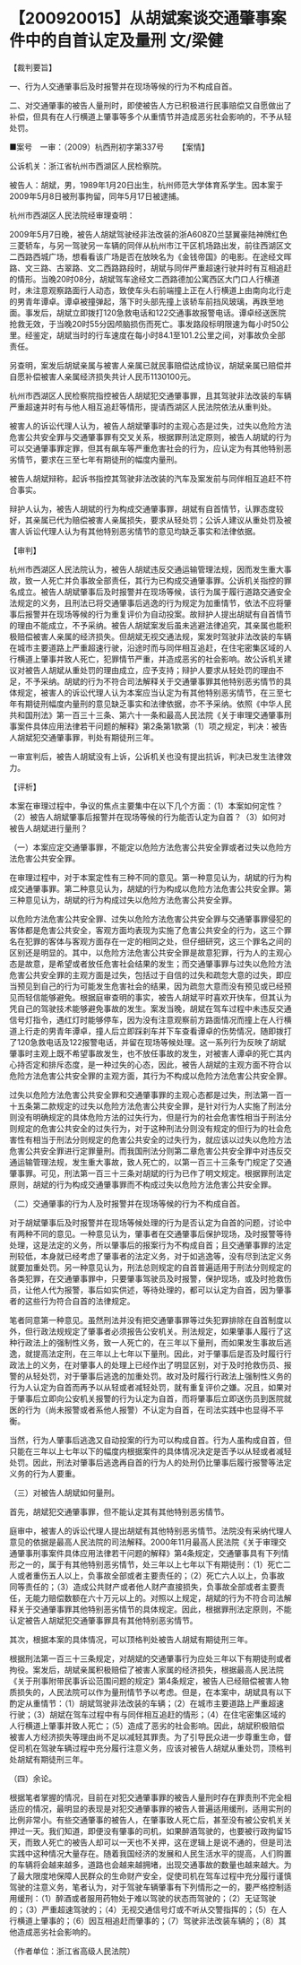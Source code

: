 # 【200920015】从胡斌案谈交通肇事案件中的自首认定及量刑 文/梁健

【裁判要旨】

一、行为人交通肇事后及时报警并在现场等候的行为不构成自首。

二、对交通肇事的被告人量刑时，即使被告人方已积极进行民事赔偿又自愿做出了补偿，但具有在人行横道上肇事等多个从重情节并造成恶劣社会影响的，不予从轻处罚。

■案号　一审：（2009）杭西刑初字第337号 　　【案情】

公诉机关：浙江省杭州市西湖区人民检察院。

被告人：胡斌，男，1989年1月20日出生，杭州师范大学体育系学生。因本案于2009年5月8日被刑事拘留，同年5月17日被逮捕。

杭州市西湖区人民法院经审理查明：

2009年5月7日晚，被告人胡斌驾驶经非法改装的浙A608Z0兰瑟翼豪陆神牌红色三菱轿车，与另一驾驶另一车辆的同伴从杭州市江干区机场路出发，前往西湖区文二西路西城广场，想看看该广场是否在放映名为《金钱帝国》的电影。在途经文晖路、文三路、古翠路、文二西路路段时，胡斌与同伴严重超速行驶并时有互相追赶的情形。当晚20时08分，胡斌驾车途经文二西路德加公寓西区大门口人行横道时，未注意观察路面行人动态，致使车头右前端撞上正在人行横道上由南向北行走的男青年谭卓。谭卓被撞弹起，落下时头部先撞上该轿车前挡风玻璃，再跌至地面。事发后，胡斌立即拨打120急救电话和122交通事故报警电话。谭卓经送医院抢救无效，于当晚20时55分因颅脑损伤而死亡。事发路段标明限速为每小时50公里。经鉴定，胡斌当时的行车速度在每小时84.1至101.2公里之间，对事故负全部责任。

另查明，案发后胡斌亲属与被害人亲属已就民事赔偿达成协议，胡斌亲属已赔偿并自愿补偿被害人亲属经济损失共计人民币1130100元。

杭州市西湖区人民检察院指控被告人胡斌犯交通肇事罪，且其驾驶非法改装的车辆严重超速并时有与他人相互追赶等情形，提请西湖区人民法院依法从重判处。

被害人的诉讼代理人认为，被告人胡斌肇事时的主观心态是过失，过失以危险方法危害公共安全罪与交通肇事罪有交叉关系，根据罪刑法定原则，被告人胡斌的行为可以交通肇事罪定罪，但其有飙车等严重危害社会的行为，应认定为有其他特别恶劣情节，要求在三至七年有期徒刑的幅度内量刑。

被告人胡斌辩称，起诉书指控其驾驶非法改装的汽车及案发前与同伴相互追赶不符合事实。

辩护人认为，被告人胡斌的行为构成交通肇事罪，胡斌有自首情节，认罪态度较好，其亲属已代为赔偿被害人亲属损失，要求从轻处罚；公诉人建议从重处罚及被害人诉讼代理人认为有其他特别恶劣情节的意见均缺乏事实和法律依据。

【审判】

杭州市西湖区人民法院认为，被告人胡斌违反交通运输管理法规，因而发生重大事故，致一人死亡并负事故全部责任，其行为已构成交通肇事罪。公诉机关指控的罪名成立。被告人胡斌肇事后及时报警并在现场等候，该行为属于履行道路交通安全法规定的义务，且刑法已将交通肇事后逃逸的行为规定为加重情节，依法不应将肇事后报警并在现场等候的行为重复评价为自动投案。故辩护人提出胡斌有自首情节的理由不能成立，不予采纳。被告人胡斌案发后虽未逃避法律追究，其亲属也能积极赔偿被害人亲属的经济损失。但胡斌无视交通法规，案发时驾驶非法改装的车辆在城市主要道路上严重超速行驶，沿途时而与同伴相互追赶，在住宅密集区域的人行横道上肇事并致人死亡，犯罪情节严重，并造成恶劣的社会影响。故公诉机关建议对被告人胡斌从重处罚的理由成立，应予支持；辩护人要求从轻处罚的理由不足，不予采纳。胡斌的行为不符合司法解释关于交通肇事罪其他特别恶劣情节的具体规定，被害人的诉讼代理人认为本案应当认定为有其他特别恶劣情节，在三至七年有期徒刑幅度内量刑的意见缺乏事实和法律依据，亦不予采纳。依照《中华人民共和国刑法》第一百三十三条、第六十一条和最高人民法院《关于审理交通肇事刑事案件具体应用法律若干问题的解释》第2条第1款第（1）项之规定，判决：被告人胡斌犯交通肇事罪，判处有期徒刑三年。

一审宣判后，被告人胡斌没有上诉，公诉机关也没有提出抗诉，判决已发生法律效力。

【评析】

本案在审理过程中，争议的焦点主要集中在以下几个方面：（1）本案如何定性？（2）被告人胡斌肇事后报警并在现场等候的行为能否认定为自首？（3）如何对被告人胡斌进行量刑？

（一）本案应定交通肇事罪，不能定以危险方法危害公共安全罪或者过失以危险方法危害公共安全罪。

在审理过程中，对于本案定性有三种不同的意见。第一种意见认为，胡斌的行为构成交通肇事罪。第二种意见认为，胡斌的行为构成以危险方法危害公共安全罪。第三种意见认为，胡斌的行为构成过失以危险方法危害公共安全罪。

以危险方法危害公共安全罪、过失以危险方法危害公共安全罪与交通肇事罪侵犯的客体都是危害公共安全，客观方面均表现为实施了危害公共安全的行为，这三个罪名在犯罪的客体与客观方面存在一定的相同之处，但仔细研究，这三个罪名之间的区别还是明显的。其中，以危险方法危害公共安全罪是故意犯罪，行为人的主观心态是故意，是希望或者放任危害社会结果的发生；而交通肇事罪与过失以危险方法危害公共安全罪的主观方面是过失，包括过于自信的过失和疏忽大意的过失，即应当预见到自己的行为可能发生危害社会的结果，因为疏忽大意而没有预见或已经预见而轻信能够避免。根据庭审查明的事实，被告人胡斌平时喜欢开快车，但其认为凭自己的驾驶技术能够避免事故的发生。案发当晚，胡斌在驾车过程中未违反交通信号灯指令，遇红灯时能够停车，因为没有注意观察前方路面情况而撞上在人行横道上行走的男青年谭卓，撞人后立即踩刹车并下车查看谭卓的伤势情况，随即拨打了120急救电话及122报警电话，并留在现场等候处理。这一系列行为反映了胡斌肇事时主观上既不希望事故发生，也不放任事故的发生，对被害人谭卓的死亡其内心持否定和排斥态度，是一种过失的心态，因此，被告人胡斌的主观方面不符合以危险方法危害公共安全罪的主观方面，其行为不构成以危险方法危害公共安全罪。

过失以危险方法危害公共安全罪和交通肇事罪的主观心态都是过失，刑法第一百一十五条第二款规定的过失以危险方法危害公共安全罪，是针对行为人实施了刑法分则没有明确规定的具体危险方法的过失行为，但是行为的社会危害性相当于刑法分则规定的危害公共安全的过失行为，对于这种刑法分则没有规定的但行为的社会危害性有相当于刑法分则规定的危害公共安全的过失行为，就应该以过失以危险方法危害公共安全罪进行定罪量刑。而我国刑法分则第二章危害公共安全罪中对违反交通运输管理法规，发生重大事故，致人死亡的，以第一百三十三条专门规定了交通肇事罪。可见，刑法第一百三十三条对胡斌的行为已作了明文规定。根据罪刑法定原则，胡斌的行为构成交通肇事罪而不构成过失以危险方法危害公共安全罪。

（二）交通肇事的行为人及时报警并在现场等候的行为不构成自首。

对于胡斌肇事后及时报警并在现场等候处理的行为是否认定为自首的问题，讨论中有两种不同的意见。一种意见认为，肇事者在交通肇事后保护现场，及时报警等待处理，这是法定的义务，所以肇事后的报案行为不构成自首；且交通肇事罪的法定刑较低，本身就已经考虑了肇事者的法定义务，对于如逃逸等，没有尽到法定义务就要加重处罚。另一种意见认为，刑法总则规定的自首普遍适用于刑法分则规定的各类犯罪，在交通肇事罪中，只要肇事驾驶员及时报警，保护现场，或及时抢救伤员，让他人代为报警，事后如实供述，等待处理的，都可以认定为自首，因为肇事者的这些行为符合自首的法律规定。

笔者同意第一种意见。虽然刑法并没有把交通肇事罪等过失犯罪排除在自首制度以外，但行政法规规定了肇事者必须报告公安机关。刑法规定，如果肇事人履行了这种行政法上的强制性义务，致一人死亡的，在三年以下量刑，而如果发生事故后逃逸，就提高法定刑，在三年以上七年以下量刑。因此，对于肇事后是否及时履行行政法上的义务，在对肇事人的处理上已经作出了明显区别，对于及时抢救伤员、报警的从轻处罚，对于肇事后逃逸的加重处罚。故对及时履行行政法上强制性义务的行为人认定为自首而再予以从轻或者减轻处罚，就有重复评价之嫌。况且，如果对于肇事后立即向公安机关报警的行为认定为自首，而将肇事后立即送伤员到医院就医的行为（尚未报警或者系他人报警）不认定为自首，在司法实践中也显得不平衡。

当然，行为人肇事后逃逸又自动投案的行为可以构成自首。行为人虽构成自首，但只能在三年以上七年以下的幅度内根据案件的具体情况决定是否予以从轻或者减轻处罚。因此，刑法对肇事后逃逸再自首的行为人的处刑仍比肇事后履行报警等法定义务的行为人要重。

（三）对被告人胡斌如何量刑。

首先，胡斌犯交通肇事罪，但不能认定其有其他特别恶劣情节。

庭审中，被害人的诉讼代理人提出胡斌有其他特别恶劣情节。法院没有采纳代理人意见的依据是最高人民法院的司法解释。2000年11月最高人民法院《关于审理交通肇事刑事案件具体应用法律若干问题的解释》第4条规定，交通肇事具有下列情形之一的，属于有其他特别恶劣情节，处三年以上七年以下有期徒刑：（1）死亡二人或者重伤五人以上，负事故全部或者主要责任的；（2）死亡六人以上，负事故同等责任的；（3）造成公共财产或者他人财产直接损失，负事故全部或者主要责任，无能力赔偿数额在六十万元以上的。对照以上规定，胡斌的行为不符合司法解释关于交通肇事罪其他特别恶劣情节的具体规定。因此，根据罪刑法定原则，不能认定被告人胡斌犯交通肇事罪具有其他特别恶劣情节。

其次，根据本案的具体情况，可以顶格判处被告人胡斌有期徒刑三年。

根据刑法第一百三十三条规定，对胡斌的交通肇事行为应处三年以下有期徒刑或者拘役。案发后，胡斌亲属积极赔偿了被害人家属的经济损失，根据最高人民法院《关于刑事附带民事诉讼范围问题的规定》第4条规定，被告人已经赔偿被害人物质损失的，人民法院可以作为量刑情节予以考虑。但是，在本案中，胡斌具有以下酌定从重情节：（1）胡斌驾驶非法改装的车辆；（2）在城市主要道路上严重超速行驶；（3）胡斌在驾车过程中有与同伴相互追赶的情形；（4）在住宅密集区域的人行横道上肇事并致人死亡；（5）造成了恶劣的社会影响。因此，胡斌积极赔偿被害人方经济损失等理由尚不足以减轻其罪责。为了引导民众进一步尊重生命，督促司机在驾驶车辆过程中充分履行注意义务，应该对被告人胡斌从重处罚，顶格判处胡斌有期徒刑三年。

（四）余论。

根据笔者掌握的情况，目前在对犯交通肇事罪的被告人量刑时存在罪责刑不完全相适应的情况，最明显的表现是对犯交通肇事罪的被告人普遍适用缓刑，适用实刑的比例非常小。有些交通肇事的被告人，在肇事致人死亡后，甚至没有被公安机关关押过一天。我们知道，即便没有肇事的司机，如果醉酒驾驶的，也要被行政拘留15天，而致人死亡的被告人却可以一天也不关押，这在逻辑上是说不通的，但是司法实践中这种情况大量存在。随着我国经济的发展和人民生活水平的提高，人们购置的车辆将会越来越多，道路也会越来越拥堵，出现交通事故的数量也越来越大。为了最大限度地保障人民群众的生命财产安全，促使司机在驾车过程中充分履行谨慎驾驶的注意义务，笔者认为，对于驾驶车辆肇事有下列情形之一的，要严格控制适用缓刑：（1）醉酒或者服用药物处于难以驾驶的状态而驾驶的；（2）无证驾驶的；（3）严重超速驾驶的；（4）无视交通信号灯或不听从交警指挥的；（5）在人行横道上肇事的；（6）因互相追赶而肇事的；（7）驾驶非法改装车辆的；（8）其他造成恶劣社会影响的。

（作者单位：浙江省高级人民法院）